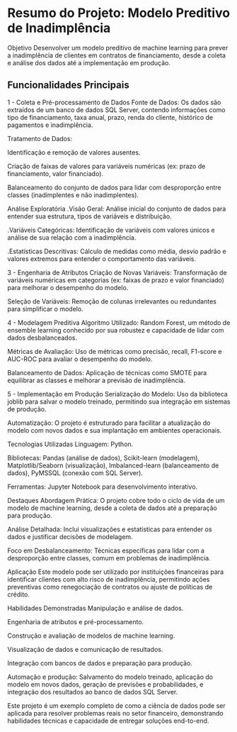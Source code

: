 <h1>Resumo do Projeto: Modelo Preditivo de Inadimplência</h1>
Objetivo
Desenvolver um modelo preditivo de machine learning para prever a inadimplência de clientes em contratos de financiamento, desde a coleta e análise dos dados até a implementação em produção.

## Funcionalidades Principais
1 - Coleta e Pré-processamento de Dados
  Fonte de Dados: Os dados são extraídos de um banco de dados SQL Server, contendo informações como tipo de financiamento, taxa anual, prazo, renda do cliente, histórico de pagamentos e inadimplência.
  
  Tratamento de Dados:
  
  Identificação e remoção de valores ausentes.
  
  Criação de faixas de valores para variáveis numéricas (ex: prazo de financiamento, valor financiado).
  
  Balanceamento do conjunto de dados para lidar com desproporção entre classes (inadimplentes e não inadimplentes).

 Análise Exploratória
  .Visão Geral: Análise inicial do conjunto de dados para entender sua estrutura, tipos de variáveis e distribuição.
  
  .Variáveis Categóricas: Identificação de variáveis com valores únicos e análise de sua relação com a inadimplência.
    
  .Estatísticas Descritivas: Cálculo de medidas como média, desvio padrão e valores extremos para entender o comportamento das variáveis.

3 - Engenharia de Atributos
  Criação de Novas Variáveis: Transformação de variáveis numéricas em categorias (ex: faixas de prazo e valor financiado) para melhorar o desempenho do modelo.

  Seleção de Variáveis: Remoção de colunas irrelevantes ou redundantes para simplificar o modelo.

4 - Modelagem Preditiva
  Algoritmo Utilizado: Random Forest, um método de ensemble learning conhecido por sua robustez e capacidade de lidar com dados desbalanceados.
  
  Métricas de Avaliação: Uso de métricas como precisão, recall, F1-score e AUC-ROC para avaliar o desempenho do modelo.
  
  Balanceamento de Dados: Aplicação de técnicas como SMOTE para equilibrar as classes e melhorar a previsão de inadimplência.

5 - Implementação em Produção
  Serialização do Modelo: Uso da biblioteca joblib para salvar o modelo treinado, permitindo sua integração em sistemas de produção.
  
  Automatização: O projeto é estruturado para facilitar a atualização do modelo com novos dados e sua implantação em ambientes operacionais.

Tecnologias Utilizadas
Linguagem: Python.

Bibliotecas: Pandas (análise de dados), Scikit-learn (modelagem), Matplotlib/Seaborn (visualização), Imbalanced-learn (balanceamento de dados), PyMSSQL (conexão com SQL Server).

Ferramentas: Jupyter Notebook para desenvolvimento interativo.

Destaques
Abordagem Prática: O projeto cobre todo o ciclo de vida de um modelo de machine learning, desde a coleta de dados até a preparação para produção.

Análise Detalhada: Inclui visualizações e estatísticas para entender os dados e justificar decisões de modelagem.

Foco em Desbalanceamento: Técnicas específicas para lidar com a desproporção entre classes, comum em problemas de inadimplência.

Aplicação
Este modelo pode ser utilizado por instituições financeiras para identificar clientes com alto risco de inadimplência, permitindo ações preventivas como renegociação de contratos ou ajuste de políticas de crédito.

Habilidades Demonstradas
Manipulação e análise de dados.

Engenharia de atributos e pré-processamento.

Construção e avaliação de modelos de machine learning.

Visualização de dados e comunicação de resultados.

Integração com bancos de dados e preparação para produção.

Automação e produção: Salvamento do modelo treinado, aplicação do modelo em novos dados, geração de previsões e probabilidades, e integração dos resultados ao banco de dados SQL Server.

Este projeto é um exemplo completo de como a ciência de dados pode ser aplicada para resolver problemas reais no setor financeiro, demonstrando habilidades técnicas e capacidade de entregar soluções end-to-end.
